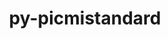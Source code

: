 ---
title: "py-picmistandard"
layout: cache
categories: [package, develop]
meta: {"versions": ["0.0.22", "0.24.0", "0.25.0"], "compilers": ["gcc@=11.1.0"], "oss": ["ubuntu20.04"], "platforms": ["linux"], "targets": ["ppc64le", "x86_64_v3"], "stacks": ["e4s", "e4s-power", "root"], "num_specs": 40, "num_specs_by_stack": {"e4s-power": 5, "root": 40, "e4s": 5}}
spec_details: [{"hash": "fk7q4tw6byz3hwerko44gr4qjcbg6xpv", "compiler": "gcc@=11.1.0", "versions": ["0.24.0"], "os": "ubuntu20.04", "platform": "linux", "target": "ppc64le", "variants": ["build_system=python_pip"], "stacks": ["e4s-power", "root"], "size": "-", "tarball": "https://binaries.spack.io/develop/build_cache/linux-ubuntu20.04-ppc64le/gcc-11.1.0/py-picmistandard-0.24.0/linux-ubuntu20.04-ppc64le-gcc-11.1.0-py-picmistandard-0.24.0-fk7q4tw6byz3hwerko44gr4qjcbg6xpv.spack"}, {"hash": "p2ckp6bx56jiks24fujrfj3eonmcq2pw", "compiler": "gcc@=11.1.0", "versions": ["0.0.22"], "os": "ubuntu20.04", "platform": "linux", "target": "ppc64le", "variants": ["build_system=python_pip"], "stacks": ["root"], "size": "-", "tarball": "https://binaries.spack.io/develop/build_cache/linux-ubuntu20.04-ppc64le/gcc-11.1.0/py-picmistandard-0.0.22/linux-ubuntu20.04-ppc64le-gcc-11.1.0-py-picmistandard-0.0.22-p2ckp6bx56jiks24fujrfj3eonmcq2pw.spack"}, {"hash": "cn4nbbhvuuoyubyrf4qir57peucvffnw", "compiler": "gcc@=11.1.0", "versions": ["0.24.0"], "os": "ubuntu20.04", "platform": "linux", "target": "ppc64le", "variants": ["build_system=python_pip"], "stacks": ["root"], "size": "-", "tarball": "https://binaries.spack.io/develop/build_cache/linux-ubuntu20.04-ppc64le/gcc-11.1.0/py-picmistandard-0.24.0/linux-ubuntu20.04-ppc64le-gcc-11.1.0-py-picmistandard-0.24.0-cn4nbbhvuuoyubyrf4qir57peucvffnw.spack"}, {"hash": "wsen37s4e5xo7rwpuggcs7ifurtfnt3l", "compiler": "gcc@=11.1.0", "versions": ["0.0.22"], "os": "ubuntu20.04", "platform": "linux", "target": "ppc64le", "variants": ["build_system=python_pip"], "stacks": ["root"], "size": "-", "tarball": "https://binaries.spack.io/develop/build_cache/linux-ubuntu20.04-ppc64le/gcc-11.1.0/py-picmistandard-0.0.22/linux-ubuntu20.04-ppc64le-gcc-11.1.0-py-picmistandard-0.0.22-wsen37s4e5xo7rwpuggcs7ifurtfnt3l.spack"}, {"hash": "hor5kjswthgk25k6smote5hhld6acetx", "compiler": "gcc@=11.1.0", "versions": ["0.24.0"], "os": "ubuntu20.04", "platform": "linux", "target": "ppc64le", "variants": ["build_system=python_pip"], "stacks": ["root"], "size": "-", "tarball": "https://binaries.spack.io/develop/build_cache/linux-ubuntu20.04-ppc64le/gcc-11.1.0/py-picmistandard-0.24.0/linux-ubuntu20.04-ppc64le-gcc-11.1.0-py-picmistandard-0.24.0-hor5kjswthgk25k6smote5hhld6acetx.spack"}, {"hash": "ewhiala4jflnkllnrtii6y54ilzuyzeu", "compiler": "gcc@=11.1.0", "versions": ["0.24.0"], "os": "ubuntu20.04", "platform": "linux", "target": "ppc64le", "variants": ["build_system=python_pip"], "stacks": ["root"], "size": "-", "tarball": "https://binaries.spack.io/develop/build_cache/linux-ubuntu20.04-ppc64le/gcc-11.1.0/py-picmistandard-0.24.0/linux-ubuntu20.04-ppc64le-gcc-11.1.0-py-picmistandard-0.24.0-ewhiala4jflnkllnrtii6y54ilzuyzeu.spack"}, {"hash": "vgzhhv5jdz3o4aolmlyqshipiasebsrw", "compiler": "gcc@=11.1.0", "versions": ["0.24.0"], "os": "ubuntu20.04", "platform": "linux", "target": "ppc64le", "variants": ["build_system=python_pip"], "stacks": ["root"], "size": "-", "tarball": "https://binaries.spack.io/develop/build_cache/linux-ubuntu20.04-ppc64le/gcc-11.1.0/py-picmistandard-0.24.0/linux-ubuntu20.04-ppc64le-gcc-11.1.0-py-picmistandard-0.24.0-vgzhhv5jdz3o4aolmlyqshipiasebsrw.spack"}, {"hash": "zkryez4u5f4zt7mksxxjr34ea6uwfvzz", "compiler": "gcc@=11.1.0", "versions": ["0.0.22"], "os": "ubuntu20.04", "platform": "linux", "target": "ppc64le", "variants": ["build_system=python_pip"], "stacks": ["root"], "size": "-", "tarball": "https://binaries.spack.io/develop/build_cache/linux-ubuntu20.04-ppc64le/gcc-11.1.0/py-picmistandard-0.0.22/linux-ubuntu20.04-ppc64le-gcc-11.1.0-py-picmistandard-0.0.22-zkryez4u5f4zt7mksxxjr34ea6uwfvzz.spack"}, {"hash": "jghxkcuadnedyy5dgzwh24vzcfhjl52l", "compiler": "gcc@=11.1.0", "versions": ["0.24.0"], "os": "ubuntu20.04", "platform": "linux", "target": "ppc64le", "variants": ["build_system=python_pip"], "stacks": ["root"], "size": "-", "tarball": "https://binaries.spack.io/develop/build_cache/linux-ubuntu20.04-ppc64le/gcc-11.1.0/py-picmistandard-0.24.0/linux-ubuntu20.04-ppc64le-gcc-11.1.0-py-picmistandard-0.24.0-jghxkcuadnedyy5dgzwh24vzcfhjl52l.spack"}, {"hash": "xgh5g34mtzwaooposcdievar6n7ae5dh", "compiler": "gcc@=11.1.0", "versions": ["0.24.0"], "os": "ubuntu20.04", "platform": "linux", "target": "ppc64le", "variants": ["build_system=python_pip"], "stacks": ["root"], "size": "-", "tarball": "https://binaries.spack.io/develop/build_cache/linux-ubuntu20.04-ppc64le/gcc-11.1.0/py-picmistandard-0.24.0/linux-ubuntu20.04-ppc64le-gcc-11.1.0-py-picmistandard-0.24.0-xgh5g34mtzwaooposcdievar6n7ae5dh.spack"}, {"hash": "g3alyh4g626er3zei4owywxzawmjspod", "compiler": "gcc@=11.1.0", "versions": ["0.0.22"], "os": "ubuntu20.04", "platform": "linux", "target": "ppc64le", "variants": ["build_system=python_pip"], "stacks": ["root"], "size": "-", "tarball": "https://binaries.spack.io/develop/build_cache/linux-ubuntu20.04-ppc64le/gcc-11.1.0/py-picmistandard-0.0.22/linux-ubuntu20.04-ppc64le-gcc-11.1.0-py-picmistandard-0.0.22-g3alyh4g626er3zei4owywxzawmjspod.spack"}, {"hash": "w3qposggwyysuraahhtjri62vj5m2uk5", "compiler": "gcc@=11.1.0", "versions": ["0.24.0"], "os": "ubuntu20.04", "platform": "linux", "target": "ppc64le", "variants": ["build_system=python_pip"], "stacks": ["root"], "size": "-", "tarball": "https://binaries.spack.io/develop/build_cache/linux-ubuntu20.04-ppc64le/gcc-11.1.0/py-picmistandard-0.24.0/linux-ubuntu20.04-ppc64le-gcc-11.1.0-py-picmistandard-0.24.0-w3qposggwyysuraahhtjri62vj5m2uk5.spack"}, {"hash": "zgjbaiau2ji4dcmmlwvx6yh2njj3csvy", "compiler": "gcc@=11.1.0", "versions": ["0.24.0"], "os": "ubuntu20.04", "platform": "linux", "target": "ppc64le", "variants": ["build_system=python_pip"], "stacks": ["root"], "size": "-", "tarball": "https://binaries.spack.io/develop/build_cache/linux-ubuntu20.04-ppc64le/gcc-11.1.0/py-picmistandard-0.24.0/linux-ubuntu20.04-ppc64le-gcc-11.1.0-py-picmistandard-0.24.0-zgjbaiau2ji4dcmmlwvx6yh2njj3csvy.spack"}, {"hash": "wxy7i4ivnq27b557d5kliitftes3jkkd", "compiler": "gcc@=11.1.0", "versions": ["0.24.0"], "os": "ubuntu20.04", "platform": "linux", "target": "ppc64le", "variants": ["build_system=python_pip"], "stacks": ["root"], "size": "-", "tarball": "https://binaries.spack.io/develop/build_cache/linux-ubuntu20.04-ppc64le/gcc-11.1.0/py-picmistandard-0.24.0/linux-ubuntu20.04-ppc64le-gcc-11.1.0-py-picmistandard-0.24.0-wxy7i4ivnq27b557d5kliitftes3jkkd.spack"}, {"hash": "vicxvf7bmqq3mp4y6iso4qhvqzbgpjy6", "compiler": "gcc@=11.1.0", "versions": ["0.25.0"], "os": "ubuntu20.04", "platform": "linux", "target": "ppc64le", "variants": ["build_system=python_pip"], "stacks": ["e4s-power", "root"], "size": "-", "tarball": "https://binaries.spack.io/develop/build_cache/linux-ubuntu20.04-ppc64le/gcc-11.1.0/py-picmistandard-0.25.0/linux-ubuntu20.04-ppc64le-gcc-11.1.0-py-picmistandard-0.25.0-vicxvf7bmqq3mp4y6iso4qhvqzbgpjy6.spack"}, {"hash": "yvfi2skwmxjkqvrfir2j4kmyczfui4kx", "compiler": "gcc@=11.1.0", "versions": ["0.24.0"], "os": "ubuntu20.04", "platform": "linux", "target": "ppc64le", "variants": ["build_system=python_pip"], "stacks": ["root"], "size": "-", "tarball": "https://binaries.spack.io/develop/build_cache/linux-ubuntu20.04-ppc64le/gcc-11.1.0/py-picmistandard-0.24.0/linux-ubuntu20.04-ppc64le-gcc-11.1.0-py-picmistandard-0.24.0-yvfi2skwmxjkqvrfir2j4kmyczfui4kx.spack"}, {"hash": "wspdmrnhk7c77bjr6epkynupaynaergi", "compiler": "gcc@=11.1.0", "versions": ["0.25.0"], "os": "ubuntu20.04", "platform": "linux", "target": "ppc64le", "variants": ["build_system=python_pip"], "stacks": ["e4s-power", "root"], "size": "-", "tarball": "https://binaries.spack.io/develop/build_cache/linux-ubuntu20.04-ppc64le/gcc-11.1.0/py-picmistandard-0.25.0/linux-ubuntu20.04-ppc64le-gcc-11.1.0-py-picmistandard-0.25.0-wspdmrnhk7c77bjr6epkynupaynaergi.spack"}, {"hash": "sxjgzbhohronpp6hjed5qwvahk7mspjg", "compiler": "gcc@=11.1.0", "versions": ["0.0.22"], "os": "ubuntu20.04", "platform": "linux", "target": "ppc64le", "variants": ["build_system=python_pip"], "stacks": ["root"], "size": "-", "tarball": "https://binaries.spack.io/develop/build_cache/linux-ubuntu20.04-ppc64le/gcc-11.1.0/py-picmistandard-0.0.22/linux-ubuntu20.04-ppc64le-gcc-11.1.0-py-picmistandard-0.0.22-sxjgzbhohronpp6hjed5qwvahk7mspjg.spack"}, {"hash": "nzhehnufgnupjdeeu4er3jzkfxel46dk", "compiler": "gcc@=11.1.0", "versions": ["0.24.0"], "os": "ubuntu20.04", "platform": "linux", "target": "ppc64le", "variants": ["build_system=python_pip"], "stacks": ["root"], "size": "-", "tarball": "https://binaries.spack.io/develop/build_cache/linux-ubuntu20.04-ppc64le/gcc-11.1.0/py-picmistandard-0.24.0/linux-ubuntu20.04-ppc64le-gcc-11.1.0-py-picmistandard-0.24.0-nzhehnufgnupjdeeu4er3jzkfxel46dk.spack"}, {"hash": "gcouhplceru3scpzbwmaljoetfc5vgfw", "compiler": "gcc@=11.1.0", "versions": ["0.24.0"], "os": "ubuntu20.04", "platform": "linux", "target": "ppc64le", "variants": ["build_system=python_pip"], "stacks": ["e4s-power", "root"], "size": "-", "tarball": "https://binaries.spack.io/develop/build_cache/linux-ubuntu20.04-ppc64le/gcc-11.1.0/py-picmistandard-0.24.0/linux-ubuntu20.04-ppc64le-gcc-11.1.0-py-picmistandard-0.24.0-gcouhplceru3scpzbwmaljoetfc5vgfw.spack"}, {"hash": "vsapspxi75xgo5isjjoaxupi5awi7fnn", "compiler": "gcc@=11.1.0", "versions": ["0.25.0"], "os": "ubuntu20.04", "platform": "linux", "target": "ppc64le", "variants": ["build_system=python_pip"], "stacks": ["e4s-power", "root"], "size": "-", "tarball": "https://binaries.spack.io/develop/build_cache/linux-ubuntu20.04-ppc64le/gcc-11.1.0/py-picmistandard-0.25.0/linux-ubuntu20.04-ppc64le-gcc-11.1.0-py-picmistandard-0.25.0-vsapspxi75xgo5isjjoaxupi5awi7fnn.spack"}, {"hash": "64i6p3ttg253b3srau3s7v3677likuxo", "compiler": "gcc@=11.1.0", "versions": ["0.24.0"], "os": "ubuntu20.04", "platform": "linux", "target": "x86_64_v3", "variants": ["build_system=python_pip"], "stacks": ["root"], "size": "-", "tarball": "https://binaries.spack.io/develop/build_cache/linux-ubuntu20.04-x86_64_v3/gcc-11.1.0/py-picmistandard-0.24.0/linux-ubuntu20.04-x86_64_v3-gcc-11.1.0-py-picmistandard-0.24.0-64i6p3ttg253b3srau3s7v3677likuxo.spack"}, {"hash": "jyhb6nfjvuyyagp7hr2dwfw7k4qcx7gc", "compiler": "gcc@=11.1.0", "versions": ["0.0.22"], "os": "ubuntu20.04", "platform": "linux", "target": "x86_64_v3", "variants": ["build_system=python_pip"], "stacks": ["root"], "size": "-", "tarball": "https://binaries.spack.io/develop/build_cache/linux-ubuntu20.04-x86_64_v3/gcc-11.1.0/py-picmistandard-0.0.22/linux-ubuntu20.04-x86_64_v3-gcc-11.1.0-py-picmistandard-0.0.22-jyhb6nfjvuyyagp7hr2dwfw7k4qcx7gc.spack"}, {"hash": "kgxktvx6hlte6vs62yn7ag2h6tlbxfvu", "compiler": "gcc@=11.1.0", "versions": ["0.0.22"], "os": "ubuntu20.04", "platform": "linux", "target": "x86_64_v3", "variants": ["build_system=python_pip"], "stacks": ["root"], "size": "-", "tarball": "https://binaries.spack.io/develop/build_cache/linux-ubuntu20.04-x86_64_v3/gcc-11.1.0/py-picmistandard-0.0.22/linux-ubuntu20.04-x86_64_v3-gcc-11.1.0-py-picmistandard-0.0.22-kgxktvx6hlte6vs62yn7ag2h6tlbxfvu.spack"}, {"hash": "24lxr63yialija2xjfsv232c4p3e3p42", "compiler": "gcc@=11.1.0", "versions": ["0.24.0"], "os": "ubuntu20.04", "platform": "linux", "target": "x86_64_v3", "variants": ["build_system=python_pip"], "stacks": ["root", "e4s"], "size": "-", "tarball": "https://binaries.spack.io/develop/build_cache/linux-ubuntu20.04-x86_64_v3/gcc-11.1.0/py-picmistandard-0.24.0/linux-ubuntu20.04-x86_64_v3-gcc-11.1.0-py-picmistandard-0.24.0-24lxr63yialija2xjfsv232c4p3e3p42.spack"}, {"hash": "lmz5gpxnrcenyhxj6tsnu7lcbl36g2mo", "compiler": "gcc@=11.1.0", "versions": ["0.0.22"], "os": "ubuntu20.04", "platform": "linux", "target": "x86_64_v3", "variants": ["build_system=python_pip"], "stacks": ["root"], "size": "-", "tarball": "https://binaries.spack.io/develop/build_cache/linux-ubuntu20.04-x86_64_v3/gcc-11.1.0/py-picmistandard-0.0.22/linux-ubuntu20.04-x86_64_v3-gcc-11.1.0-py-picmistandard-0.0.22-lmz5gpxnrcenyhxj6tsnu7lcbl36g2mo.spack"}, {"hash": "b5mu53ly7gedbsuereuipp3govhvolph", "compiler": "gcc@=11.1.0", "versions": ["0.24.0"], "os": "ubuntu20.04", "platform": "linux", "target": "x86_64_v3", "variants": ["build_system=python_pip"], "stacks": ["root"], "size": "-", "tarball": "https://binaries.spack.io/develop/build_cache/linux-ubuntu20.04-x86_64_v3/gcc-11.1.0/py-picmistandard-0.24.0/linux-ubuntu20.04-x86_64_v3-gcc-11.1.0-py-picmistandard-0.24.0-b5mu53ly7gedbsuereuipp3govhvolph.spack"}, {"hash": "6jkjk4kjqnbhpcq25356xyrxbwduvull", "compiler": "gcc@=11.1.0", "versions": ["0.24.0"], "os": "ubuntu20.04", "platform": "linux", "target": "x86_64_v3", "variants": ["build_system=python_pip"], "stacks": ["root"], "size": "-", "tarball": "https://binaries.spack.io/develop/build_cache/linux-ubuntu20.04-x86_64_v3/gcc-11.1.0/py-picmistandard-0.24.0/linux-ubuntu20.04-x86_64_v3-gcc-11.1.0-py-picmistandard-0.24.0-6jkjk4kjqnbhpcq25356xyrxbwduvull.spack"}, {"hash": "hwgvp5q5uf57jny5euxmdhdp3ekpsnod", "compiler": "gcc@=11.1.0", "versions": ["0.24.0"], "os": "ubuntu20.04", "platform": "linux", "target": "x86_64_v3", "variants": ["build_system=python_pip"], "stacks": ["root"], "size": "-", "tarball": "https://binaries.spack.io/develop/build_cache/linux-ubuntu20.04-x86_64_v3/gcc-11.1.0/py-picmistandard-0.24.0/linux-ubuntu20.04-x86_64_v3-gcc-11.1.0-py-picmistandard-0.24.0-hwgvp5q5uf57jny5euxmdhdp3ekpsnod.spack"}, {"hash": "ryqgsk7y2k3fozv5eqo2gvguh6yqcooz", "compiler": "gcc@=11.1.0", "versions": ["0.0.22"], "os": "ubuntu20.04", "platform": "linux", "target": "x86_64_v3", "variants": ["build_system=python_pip"], "stacks": ["root"], "size": "-", "tarball": "https://binaries.spack.io/develop/build_cache/linux-ubuntu20.04-x86_64_v3/gcc-11.1.0/py-picmistandard-0.0.22/linux-ubuntu20.04-x86_64_v3-gcc-11.1.0-py-picmistandard-0.0.22-ryqgsk7y2k3fozv5eqo2gvguh6yqcooz.spack"}, {"hash": "o6wv3ojinr6gjf3ttlb5x5rgvfaxiwe6", "compiler": "gcc@=11.1.0", "versions": ["0.24.0"], "os": "ubuntu20.04", "platform": "linux", "target": "x86_64_v3", "variants": ["build_system=python_pip"], "stacks": ["root"], "size": "-", "tarball": "https://binaries.spack.io/develop/build_cache/linux-ubuntu20.04-x86_64_v3/gcc-11.1.0/py-picmistandard-0.24.0/linux-ubuntu20.04-x86_64_v3-gcc-11.1.0-py-picmistandard-0.24.0-o6wv3ojinr6gjf3ttlb5x5rgvfaxiwe6.spack"}, {"hash": "bva2dkddh4naikva7i3d4jwgrfiq6zkn", "compiler": "gcc@=11.1.0", "versions": ["0.24.0"], "os": "ubuntu20.04", "platform": "linux", "target": "x86_64_v3", "variants": ["build_system=python_pip"], "stacks": ["root"], "size": "-", "tarball": "https://binaries.spack.io/develop/build_cache/linux-ubuntu20.04-x86_64_v3/gcc-11.1.0/py-picmistandard-0.24.0/linux-ubuntu20.04-x86_64_v3-gcc-11.1.0-py-picmistandard-0.24.0-bva2dkddh4naikva7i3d4jwgrfiq6zkn.spack"}, {"hash": "gn67h6ghvbvl4zf3o4geym474xyb565b", "compiler": "gcc@=11.1.0", "versions": ["0.24.0"], "os": "ubuntu20.04", "platform": "linux", "target": "x86_64_v3", "variants": ["build_system=python_pip"], "stacks": ["root"], "size": "-", "tarball": "https://binaries.spack.io/develop/build_cache/linux-ubuntu20.04-x86_64_v3/gcc-11.1.0/py-picmistandard-0.24.0/linux-ubuntu20.04-x86_64_v3-gcc-11.1.0-py-picmistandard-0.24.0-gn67h6ghvbvl4zf3o4geym474xyb565b.spack"}, {"hash": "jz22q6osic4fzgu7meiwlvd3ho465oea", "compiler": "gcc@=11.1.0", "versions": ["0.25.0"], "os": "ubuntu20.04", "platform": "linux", "target": "x86_64_v3", "variants": ["build_system=python_pip"], "stacks": ["root", "e4s"], "size": "-", "tarball": "https://binaries.spack.io/develop/build_cache/linux-ubuntu20.04-x86_64_v3/gcc-11.1.0/py-picmistandard-0.25.0/linux-ubuntu20.04-x86_64_v3-gcc-11.1.0-py-picmistandard-0.25.0-jz22q6osic4fzgu7meiwlvd3ho465oea.spack"}, {"hash": "yyypq2r3konbrydby5nnagt4mmxxqhgl", "compiler": "gcc@=11.1.0", "versions": ["0.24.0"], "os": "ubuntu20.04", "platform": "linux", "target": "x86_64_v3", "variants": ["build_system=python_pip"], "stacks": ["root", "e4s"], "size": "-", "tarball": "https://binaries.spack.io/develop/build_cache/linux-ubuntu20.04-x86_64_v3/gcc-11.1.0/py-picmistandard-0.24.0/linux-ubuntu20.04-x86_64_v3-gcc-11.1.0-py-picmistandard-0.24.0-yyypq2r3konbrydby5nnagt4mmxxqhgl.spack"}, {"hash": "mkde4jk5hjsefxcnjcnr2o2fwv4jvxa4", "compiler": "gcc@=11.1.0", "versions": ["0.25.0"], "os": "ubuntu20.04", "platform": "linux", "target": "x86_64_v3", "variants": ["build_system=python_pip"], "stacks": ["root", "e4s"], "size": "-", "tarball": "https://binaries.spack.io/develop/build_cache/linux-ubuntu20.04-x86_64_v3/gcc-11.1.0/py-picmistandard-0.25.0/linux-ubuntu20.04-x86_64_v3-gcc-11.1.0-py-picmistandard-0.25.0-mkde4jk5hjsefxcnjcnr2o2fwv4jvxa4.spack"}, {"hash": "f7ofb5tqk66xqsvi3jarqm3xn35mymfg", "compiler": "gcc@=11.1.0", "versions": ["0.25.0"], "os": "ubuntu20.04", "platform": "linux", "target": "x86_64_v3", "variants": ["build_system=python_pip"], "stacks": ["root", "e4s"], "size": "-", "tarball": "https://binaries.spack.io/develop/build_cache/linux-ubuntu20.04-x86_64_v3/gcc-11.1.0/py-picmistandard-0.25.0/linux-ubuntu20.04-x86_64_v3-gcc-11.1.0-py-picmistandard-0.25.0-f7ofb5tqk66xqsvi3jarqm3xn35mymfg.spack"}, {"hash": "2nnh7xdqk5od5ufzvprf3pekvb57bbhp", "compiler": "gcc@=11.1.0", "versions": ["0.24.0"], "os": "ubuntu20.04", "platform": "linux", "target": "x86_64_v3", "variants": ["build_system=python_pip"], "stacks": ["root"], "size": "-", "tarball": "https://binaries.spack.io/develop/build_cache/linux-ubuntu20.04-x86_64_v3/gcc-11.1.0/py-picmistandard-0.24.0/linux-ubuntu20.04-x86_64_v3-gcc-11.1.0-py-picmistandard-0.24.0-2nnh7xdqk5od5ufzvprf3pekvb57bbhp.spack"}, {"hash": "5wxummsind5y3mvu65zaeskz5mbrhvpw", "compiler": "gcc@=11.1.0", "versions": ["0.0.22"], "os": "ubuntu20.04", "platform": "linux", "target": "x86_64_v3", "variants": ["build_system=python_pip"], "stacks": ["root"], "size": "-", "tarball": "https://binaries.spack.io/develop/build_cache/linux-ubuntu20.04-x86_64_v3/gcc-11.1.0/py-picmistandard-0.0.22/linux-ubuntu20.04-x86_64_v3-gcc-11.1.0-py-picmistandard-0.0.22-5wxummsind5y3mvu65zaeskz5mbrhvpw.spack"}, {"hash": "e2m4g4jcucktk3t6efcwnhs2s5x5irqw", "compiler": "gcc@=11.1.0", "versions": ["0.24.0"], "os": "ubuntu20.04", "platform": "linux", "target": "x86_64_v3", "variants": ["build_system=python_pip"], "stacks": ["root"], "size": "-", "tarball": "https://binaries.spack.io/develop/build_cache/linux-ubuntu20.04-x86_64_v3/gcc-11.1.0/py-picmistandard-0.24.0/linux-ubuntu20.04-x86_64_v3-gcc-11.1.0-py-picmistandard-0.24.0-e2m4g4jcucktk3t6efcwnhs2s5x5irqw.spack"}]
---